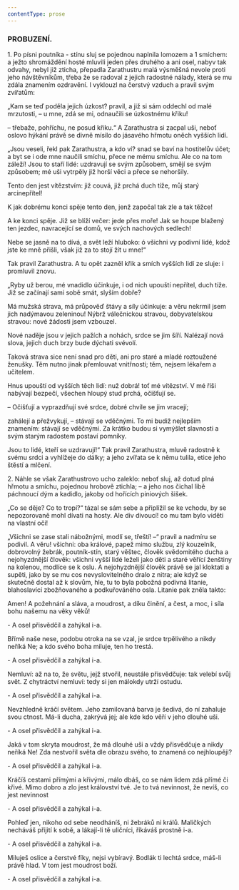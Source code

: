 ```yaml
---
contentType: prose
---
```


<section>

### PROBUZENÍ.

</section>

<section>

1\. Po písni poutníka - stínu sluj se pojednou naplnila lomozem a 1 smíchem: a ježto shromáždění hosté mluvili jeden přes druhého a ani osel, nabyv tak odvahy, nebyl již zticha, přepadla Zarathustru malá výsměšná nevole proti jeho návštěvníkům, třeba že se radoval z jejich radostné nálady, která se mu zdála znamením ozdravění. I vyklouzl na čerstvý vzduch a pravil svým zvířatům:

„Kam se teď poděla jejich úzkost? pravil, a již si sám oddechl od malé mrzutosti, – u mne, zdá se mi, odnaučili se úzkostnému křiku!

– třebaže, pohříchu, ne posud křiku.“ A Zarathustra si zacpal uši, neboť oslovo hýkání právě se divně mísilo do jásavého hřmotu oněch vyšších lidí.

„Jsou veseli, řekl pak Zarathustra, a kdo ví? snad se baví na hostitelův účet; a byt se i ode mne naučili smíchu, přece ne mému smíchu. Ale co na tom záleží! Jsou to staří lidé: uzdravují se svým způsobem, smějí se svým způsobem; mé uši vytrpěly již horší věci a přece se nehoršily.

Tento den jest vítězstvím: již couvá, již prchá duch tíže, můj starý arcinepřítel!

K jak dobrému konci spěje tento den, jenž započal tak zle a tak těžce!

A ke konci spěje. Již se blíží večer: jede přes moře! Jak se houpe blažený ten jezdec, navracející se domů, ve svých nachových sedlech!

Nebe se jasně na to dívá, a svět leží hluboko: ó všichni vy podivní lidé, kdož jste ke mně přišli, však již za to stojí žít u mne!“

</section>

<section>

Tak pravil Zarathustra. A tu opět zazněl křik a smích vyšších lidí ze sluje: i promluvil znovu.

„Ryby už berou, mé vnadidlo účinkuje, i od nich upouští nepřítel, duch tíže. Již se začínají sami sobě smát, slyším dobře?

Má mužská strava, má průpověď štávy a síly účinkuje: a věru nekrmil jsem jich nadýmavou zeleninou! Nýbrž válečnickou stravou, dobyvatelskou stravou: nové žádosti jsem vzbouzel.

Nové naděje jsou v jejich pažích a nohách, srdce se jim šíří. Nalézají nová slova, jejich duch brzy bude dýchati svévolí.

Taková strava sice není snad pro děti, ani pro staré a mladé roztoužené ženušky. Těm nutno jinak přemlouvat vnitřnosti; těm, nejsem lékařem a učitelem.

Hnus upouští od vyšších těch lidí: nuž dobrá! toť mé vítězství. V mé říši nabývají bezpečí, všechen hloupý stud prchá, očišťují se.

– Očišťují a vyprazdňují své srdce, dobré chvíle se jim vracejí;

zahálejí a přežvykují, – stávají se vděčnými. To mi budiž nejlepším znamením: stávají se vděčnými. Za krátko budou si vymýšlet slavnosti a svým starým radostem postaví pomníky.

Jsou to lidé, kteří se uzdravují!“ Tak pravil Zarathustra, mluvě radostně k svému srdci a vyhlížeje do dálky; a jeho zvířata se k němu tulila, etice jeho štěstí a mlčení.

</section>

<section>

2\. Náhle se však Zarathustrovo ucho zaleklo: neboť sluj, až dotud plná hřmotu a smíchu, pojednou hrobově ztichla; – a jeho nos čichal libě páchnoucí dým a kadidlo, jakoby od hořících piniových šišek. 

„Co se děje? Co to tropí?“ tázal se sám sebe a připlížil se ke vchodu, by se nepozorovaně mohl dívati na hosty. Ale div divoucí! co mu tam bylo viděti na vlastní oči! 

„Všichni se zase stali nábožnými, modlí se, třeští! –“ pravil a nadmíru se podivil. A věru! všichni: oba králové, papež mimo službu, zlý kouzelník, dobrovolný žebrák, poutník-stín, starý věštec, člověk svědomitého ducha a nejohyzdnější člověk: všichni vyšší lidé leželi jako děti a staré věřící ženštiny na kolenou, modlíce se k oslu. A nejohyzdnější člověk právě se jal kloktati a supěti, jako by se mu cos nevyslovitelného dralo z nitra; ale když se skutečně dostal až k slovům, hle, tu to byla pobožná podivná litanie, blahoslavící zbožňovaného a podkuřováného osla. Litanie pak zněla takto:

</section>

<section>

Amen! A požehnání a sláva, a moudrost, a díku činění, a čest, a moc, i síla bohu našemu na věky věků!

\- A osel přisvědčil a zahýkal i-a.

Břímě naše nese, podobu otroka na se vzal, je srdce trpělivého a nikdy neříká Ne; a kdo svého boha miluje, ten ho trestá.

\- A osel přisvědčil a zahýkal i-a.

Nemluví: až na to, že světu, jejž stvořil, neustále přisvědčuje: tak velebí svůj svět. Z chytráctví nemluví: tedy si jen málokdy utrží ostudu.

\- A osel přisvědčil a zahýkal i-a.

Nevzhledně kráčí světem. Jeho zamilovaná barva je šedivá, do ní zahaluje svou ctnost. Má-li ducha, zakrývá jej; ale kde kdo věří v jeho dlouhé uši.

\- A osel přisvědčil a zahýkal i-a.

Jaká v tom skryta moudrost, že má dlouhé uši a vždy přisvědčuje a nikdy neříká Ne! Zda nestvořil světa dle obrazu svého, to znamená co nejhloupěji?

\- A osel přisvědčil a zahýkal i-a.

Kráčíš cestami přímými a křivými, málo dbáš, co se nám lidem zdá přímé či křivé. Mimo dobro a zlo jest království tvé. Je to tvá nevinnost, že nevíš, co jest nevinnost

\- A osel přisvědčil a zahýkal i-a.

Pohleď jen, nikoho od sebe neodháníš, ni žebráků ni králů. Maličkých necháváš přijití k sobě, a lákají-li tě uličníci, říkáváš prostně i-a.

\- A osel přisvědčil a zahýkal i-a.

Miluješ oslice a čerstvé fíky, nejsi vybíravý. Bodlák ti lechtá srdce, máš-li právě hlad. V tom jest moudrost boží.

\- A osel přisvědčil a zahýkal i-a.

</section>
